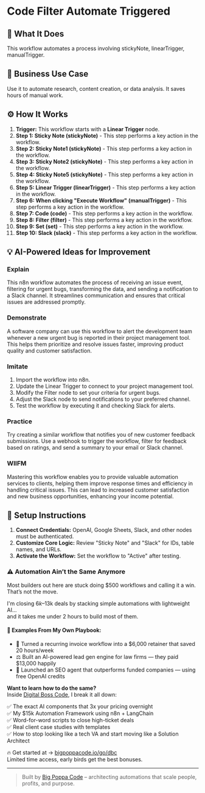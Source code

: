 # Code Filter Automate Triggered

## 🚀 What It Does
This workflow automates a process involving stickyNote, linearTrigger, manualTrigger.

## 💼 Business Use Case
Use it to automate research, content creation, or data analysis. It saves hours of manual work.

## ⚙️ How It Works
1.  **Trigger:** This workflow starts with a **Linear Trigger** node.
2. **Step 1: Sticky Note (stickyNote)** - This step performs a key action in the workflow.
3. **Step 2: Sticky Note1 (stickyNote)** - This step performs a key action in the workflow.
4. **Step 3: Sticky Note2 (stickyNote)** - This step performs a key action in the workflow.
5. **Step 4: Sticky Note5 (stickyNote)** - This step performs a key action in the workflow.
6. **Step 5: Linear Trigger (linearTrigger)** - This step performs a key action in the workflow.
7. **Step 6: When clicking "Execute Workflow" (manualTrigger)** - This step performs a key action in the workflow.
8. **Step 7: Code (code)** - This step performs a key action in the workflow.
9. **Step 8: Filter (filter)** - This step performs a key action in the workflow.
10. **Step 9: Set (set)** - This step performs a key action in the workflow.
11. **Step 10: Slack (slack)** - This step performs a key action in the workflow.

## 💡 AI-Powered Ideas for Improvement
### Explain
This n8n workflow automates the process of receiving an issue event, filtering for urgent bugs, transforming the data, and sending a notification to a Slack channel. It streamlines communication and ensures that critical issues are addressed promptly.

### Demonstrate
A software company can use this workflow to alert the development team whenever a new urgent bug is reported in their project management tool. This helps them prioritize and resolve issues faster, improving product quality and customer satisfaction.

### Imitate
1. Import the workflow into n8n.
2. Update the Linear Trigger to connect to your project management tool.
3. Modify the Filter node to set your criteria for urgent bugs.
4. Adjust the Slack node to send notifications to your preferred channel.
5. Test the workflow by executing it and checking Slack for alerts.

### Practice
Try creating a similar workflow that notifies you of new customer feedback submissions. Use a webhook to trigger the workflow, filter for feedback based on ratings, and send a summary to your email or Slack channel.

### WIIFM
Mastering this workflow enables you to provide valuable automation services to clients, helping them improve response times and efficiency in handling critical issues. This can lead to increased customer satisfaction and new business opportunities, enhancing your income potential.

## 🔧 Setup Instructions
1. **Connect Credentials:** OpenAI, Google Sheets, Slack, and other nodes must be authenticated.
2. **Customize Core Logic:** Review "Sticky Note" and "Slack" for IDs, table names, and URLs.
3. **Activate the Workflow:** Set the workflow to "Active" after testing.

### ⚠️ Automation Ain’t the Same Anymore

Most builders out here are stuck doing $500 workflows and calling it a win.  
That’s not the move.  

I'm closing $6k–$13k deals by stacking simple automations with lightweight AI...  
and it takes me under 2 hours to build most of them.

#### 🧠 Examples From My Own Playbook:
- 🔁 Turned a recurring invoice workflow into a $6,000 retainer that saved 20 hours/week  
- ⚖️ Built an AI-powered lead gen engine for law firms — they paid $13,000 happily  
- 🚀 Launched an SEO agent that outperforms funded companies — using free OpenAI credits  

**Want to learn how to do the same?**  
Inside [Digital Boss Code](https://bigpoppacode.io/go/dbc), I break it all down:

✅ The exact AI components that 3x your pricing overnight  
✅ My $15k Automation Framework using n8n + LangChain  
✅ Word-for-word scripts to close high-ticket deals  
✅ Real client case studies with templates  
✅ How to stop looking like a tech VA and start moving like a Solution Architect  

🔥 Get started at → [bigpoppacode.io/go/dbc](https://bigpoppacode.io/go/dbc)  
Limited time access, early birds get the best bonuses.

---
> Built by [Big Poppa Code](https://bigpoppacode.io) – architecting automations that scale people, profits, and purpose.
